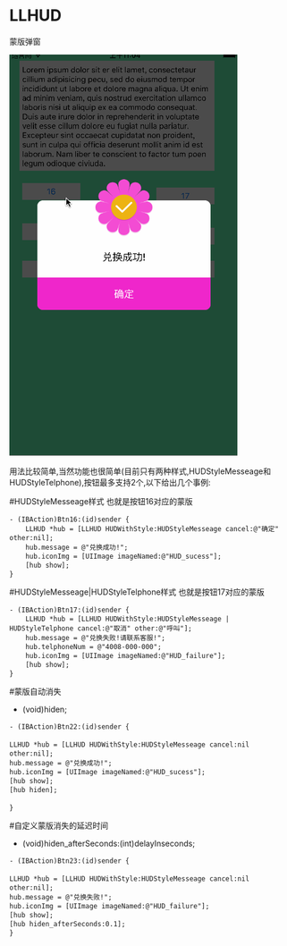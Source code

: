 # LLHUD
蒙版弹窗

![](LLHUDDemo.gif)

用法比较简单,当然功能也很简单(目前只有两种样式,HUDStyleMesseage和HUDStyleTelphone),按钮最多支持2个,以下给出几个事例:

#HUDStyleMesseage样式
也就是按钮16对应的蒙版
```objc
- (IBAction)Btn16:(id)sender {
    LLHUD *hub = [LLHUD HUDWithStyle:HUDStyleMesseage cancel:@"确定" other:nil];
    hub.message = @"兑换成功!";
    hub.iconImg = [UIImage imageNamed:@"HUD_sucess"];
    [hub show];
}
```


#HUDStyleMesseage|HUDStyleTelphone样式
也就是按钮17对应的蒙版
```objc
- (IBAction)Btn17:(id)sender {
    LLHUD *hub = [LLHUD HUDWithStyle:HUDStyleMesseage | HUDStyleTelphone cancel:@"取消" other:@"呼叫"];
    hub.message = @"兑换失败!请联系客服!";
    hub.telphoneNum = @"4008-000-000";
    hub.iconImg = [UIImage imageNamed:@"HUD_failure"];
    [hub show];
}
```
#蒙版自动消失
- (void)hiden;
```objc
- (IBAction)Btn22:(id)sender {

LLHUD *hub = [LLHUD HUDWithStyle:HUDStyleMesseage cancel:nil other:nil];
hub.message = @"兑换成功!";
hub.iconImg = [UIImage imageNamed:@"HUD_sucess"];
[hub show];
[hub hiden];

}
```

#自定义蒙版消失的延迟时间
- (void)hiden_afterSeconds:(int)delayInseconds;
```objc
- (IBAction)Btn23:(id)sender {

LLHUD *hub = [LLHUD HUDWithStyle:HUDStyleMesseage cancel:nil other:nil];
hub.message = @"兑换失败!";
hub.iconImg = [UIImage imageNamed:@"HUD_failure"];
[hub show];
[hub hiden_afterSeconds:0.1];
}
```
